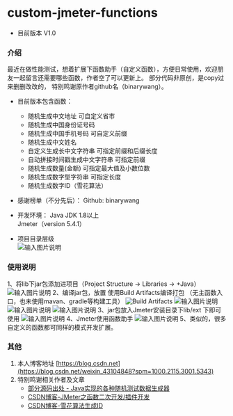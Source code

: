 # custom-jmeter-functions
* 目前版本 V1.0 
### 介绍
   最近在做性能测试，想着扩展下函数助手（自定义函数），方便日常使用，欢迎朋友一起留言还需要哪些函数，作者空了可以更新上。
部分代码非原创，是copy过来删删改改的， 特别鸣谢原作者github名（binarywang）。
  
* 目前版本包含函数：
    * 随机生成中文地址 可自定义省市
    * 随机生成中国身份证号码
    * 随机生成中国手机号码 可自定义前缀
    * 随机生成中文姓名
    * 自定义生成长中文字符串 可指定前缀和后缀长度
    * 自动拼接时间戳生成中文字符串 可指定前缀
    * 随机生成数量(金额) 可指定最大值及小数位数
    * 随机生成数字型字符串 可指定长度
    * 随机生成数字ID（雪花算法）  
  
* 感谢榜单（不分先后）：
    Github: binarywang

* 开发环境：
Java JDK 1.8以上  
Jmeter（version 5.4.1）  


* 项目目录层级  
![输入图片说明](https://foruda.gitee.com/images/1668887398525593483/5df30101_5573483.png "屏幕截图")


### 使用说明
1、将lib下jar包添加进项目（Project Structure  ->  Libraries  -> +Java）
![输入图片说明](https://foruda.gitee.com/images/1668886470234687656/f6ebe1fa_5573483.png "屏幕截图")
2、编译jar包，放置
使用Build Artifacts编译打包 （无主函数入口，也未使用mavan、gradle等构建工具）
![Build Artifacts](https://foruda.gitee.com/images/1668887444072456034/18a44b81_5573483.png "屏幕截图")
![输入图片说明](https://foruda.gitee.com/images/1668887498672339324/45e5f349_5573483.png "屏幕截图")
![输入图片说明](https://foruda.gitee.com/images/1668887515702426173/c6eabe0e_5573483.png "屏幕截图")
![输入图片说明](https://foruda.gitee.com/images/1668887610503507232/771f5909_5573483.png "屏幕截图")
3、jar包放入Jmeter安装目录下lib/ext 下即可使用
![输入图片说明](https://foruda.gitee.com/images/1668887693650559077/f0b1f612_5573483.png "屏幕截图")
4、Jmeter使用函数助手
![输入图片说明](https://foruda.gitee.com/images/1668887775618855880/5f9c626a_5573483.png "屏幕截图")
5、类似的，很多自定义的函数都可同样的模式开发扩展。  

### 其他

1. 本人博客地址 [https://blog.csdn.net](https://blog.csdn.net/weixin_43104848?spm=1000.2115.3001.5343)
2. 特别鸣谢相关作者及文章
    * [部分源码出处 - Java实现的各种随机测试数据生成器](https://github.com/binarywang/java-testdata-generator) 
    * [CSDN博客-JMeter之函数二次开发/插件开发](https://blog.csdn.net/u011072936/article/details/125946439)
    * [CSDN博客-雪花算法生成ID](https://blog.csdn.net/qq_42900213/article/details/126172808)
